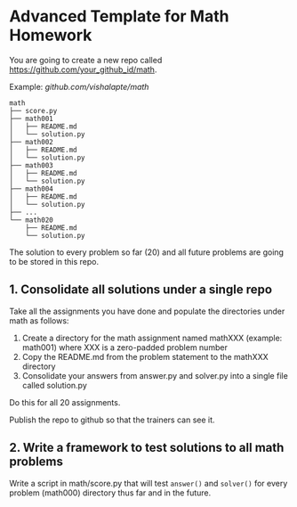 # Advanced Template for Math Homework

You are going to create a new repo called https://github.com/your_github_id/math.

Example: _github.com/vishalapte/math_

```shell
math
├── score.py
├── math001
│   ├── README.md
│   └── solution.py
├── math002
│   ├── README.md
│   └── solution.py
├── math003
│   ├── README.md
│   └── solution.py
├── math004
│   ├── README.md
│   └── solution.py
├── ...
└── math020
    ├── README.md
    └── solution.py
```

The solution to every problem so far (20) and all future problems are going to be stored in this repo.

## 1. Consolidate all solutions under a single repo

Take all the assignments you have done and populate the directories under math as follows:

1. Create a directory for the math assignment named mathXXX (example: math001) where XXX is a zero-padded problem number
2. Copy the README.md from the problem statement to the mathXXX directory
3. Consolidate your answers from answer.py and solver.py into a single file called solution.py

Do this for all 20 assignments.

Publish the repo to github so that the trainers can see it.

## 2. Write a framework to test solutions to all math problems

Write a script in math/score.py that will test `answer()` and `solver()` for every problem (math000) directory thus far and in the future.
